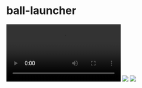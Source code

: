 # ball-launcher

![](https://github.com/ball-launcher/Media/ball-launcher-gameplay.mp4)
![](https://github.com/ball-launcher/Media/Simulator.png)
![](https://github.com/ball-launcher/Media/Editor.png)
